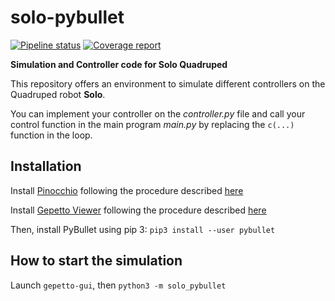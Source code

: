 # solo-pybullet

[![Pipeline status](https://gepgitlab.laas.fr/gepetto/solo-pybullet/badges/master/pipeline.svg)](https://gepgitlab.laas.fr/gepetto/solo-pybullet/commits/master)
[![Coverage report](https://gepgitlab.laas.fr/gepetto/solo-pybullet/badges/master/coverage.svg?job=doc-coverage)](http://projects.laas.fr/gepetto/doc/gepetto/solo-pybullet/master/coverage/)

**Simulation and Controller code for Solo Quadruped**

This repository offers an environment to simulate different controllers on the Quadruped robot **Solo**.

You can implement your controller on the *controller.py* file and call your control function in the main program *main.py* by replacing the `c(...)` function in the loop.

## Installation

Install [Pinocchio](https://github.com/stack-of-tasks/pinocchio/) following the procedure described [here](https://stack-of-tasks.github.io/pinocchio/download.html)

Install [Gepetto Viewer](https://github.com/gepetto/gepetto-viewer-corba) following the procedure described [here](https://github.com/gepetto/gepetto-viewer-corba#setup-from-robotpkg-apt-binary-package-repository)

Then, install PyBullet using pip 3:
`pip3 install --user pybullet`

## How to start the simulation
Launch `gepetto-gui`, then `python3 -m solo_pybullet`
